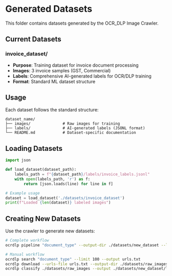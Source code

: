 # Generated Datasets

This folder contains datasets generated by the OCR_DLP Image Crawler.

## Current Datasets

### invoice_dataset/
- **Purpose**: Training dataset for invoice document processing
- **Images**: 3 invoice samples (GST, Commercial)
- **Labels**: Comprehensive AI-generated labels for OCR/DLP training
- **Format**: Standard ML dataset structure

## Usage

Each dataset follows the standard structure:
```
dataset_name/
├── images/              # Raw images for training
├── labels/              # AI-generated labels (JSONL format)
└── README.md            # Dataset-specific documentation
```

## Loading Datasets

```python
import json

def load_dataset(dataset_path):
    labels_path = f"{dataset_path}/labels/invoice_labels.jsonl"
    with open(labels_path, 'r') as f:
        return [json.loads(line) for line in f]

# Example usage
dataset = load_dataset('./datasets/invoice_dataset')
print(f"Loaded {len(dataset)} labeled images")
```

## Creating New Datasets

Use the crawler to generate new datasets:

```bash
# Complete workflow
ocrdlp pipeline "document_type" --output-dir ./datasets/new_dataset --limit 100

# Manual workflow
ocrdlp search "document_type" --limit 100 --output urls.txt
ocrdlp download --urls-file urls.txt --output-dir ./datasets/raw_images
ocrdlp classify ./datasets/raw_images --output ./datasets/new_dataset/labels.jsonl
``` 